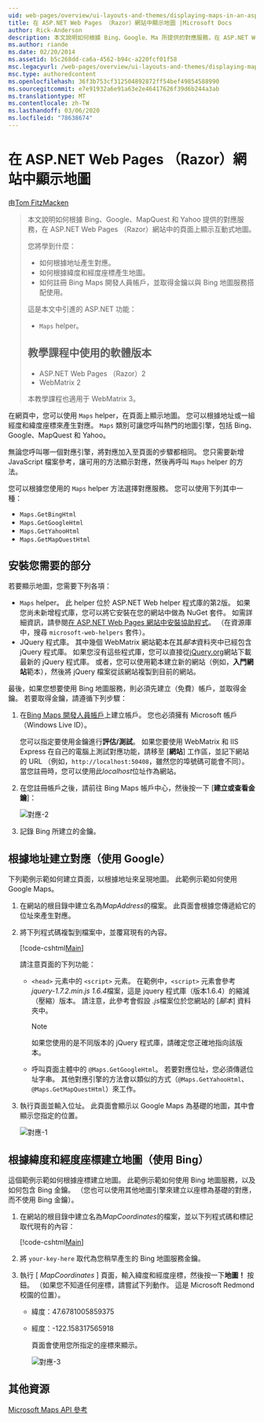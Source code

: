 ```yaml
---
uid: web-pages/overview/ui-layouts-and-themes/displaying-maps-in-an-aspnet-web-pages-site
title: 在 ASP.NET Web Pages （Razor）網站中顯示地圖 |Microsoft Docs
author: Rick-Anderson
description: 本文說明如何根據 Bing、Google、Ma 所提供的對應服務，在 ASP.NET Web Pages （Razor）網站中的頁面上顯示互動式地圖。
ms.author: riande
ms.date: 02/20/2014
ms.assetid: b5c268dd-ca6a-4562-b94c-a220fcf01f58
msc.legacyurl: /web-pages/overview/ui-layouts-and-themes/displaying-maps-in-an-aspnet-web-pages-site
msc.type: authoredcontent
ms.openlocfilehash: 36f3b753cf312504892872ff54bef49854588990
ms.sourcegitcommit: e7e91932a6e91a63e2e46417626f39d6b244a3ab
ms.translationtype: MT
ms.contentlocale: zh-TW
ms.lasthandoff: 03/06/2020
ms.locfileid: "78638674"
---
```

# <a name="displaying-maps-in-an-aspnet-web-pages-razor-site"></a>在 ASP.NET Web Pages （Razor）網站中顯示地圖

由[Tom FitzMacken](https://github.com/tfitzmac)

> 本文說明如何根據 Bing、Google、MapQuest 和 Yahoo 提供的對應服務，在 ASP.NET Web Pages （Razor）網站中的頁面上顯示互動式地圖。
> 
> 您將學到什麼：
> 
> - 如何根據地址產生對應。
> - 如何根據緯度和經度座標產生地圖。
> - 如何註冊 Bing Maps 開發人員帳戶，並取得金鑰以與 Bing 地圖服務搭配使用。
> 
> 這是本文中引進的 ASP.NET 功能：
> 
> - `Maps` helper。
>   
> 
> ## <a name="software-versions-used-in-the-tutorial"></a>教學課程中使用的軟體版本
> 
> 
> - ASP.NET Web Pages （Razor）2
> - WebMatrix 2
>   
> 
> 本教學課程也適用于 WebMatrix 3。

在網頁中，您可以使用 `Maps` helper，在頁面上顯示地圖。 您可以根據地址或一組經度和緯度座標來產生對應。 `Maps` 類別可讓您呼叫熱門的地圖引擎，包括 Bing、Google、MapQuest 和 Yahoo。

無論您呼叫哪一個對應引擎，將對應加入至頁面的步驟都相同。 您只需要新增 JavaScript 檔案參考，讓可用的方法顯示對應，然後再呼叫 `Maps` helper 的方法。

您可以根據您使用的 `Maps` helper 方法選擇對應服務。 您可以使用下列其中一種：

- `Maps.GetBingHtml`
- `Maps.GetGoogleHtml`
- `Maps.GetYahooHtml`
- `Maps.GetMapQuestHtml`

## <a name="installing-the-pieces-you-need"></a>安裝您需要的部分

若要顯示地圖，您需要下列各項：

- `Maps` helper。 此 helper 位於 ASP.NET Web helper 程式庫的第2版。 如果您尚未新增程式庫，您可以將它安裝在您的網站中做為 NuGet 套件。 如需詳細資訊，請參閱[在 ASP.NET Web Pages 網站中安裝協助程式](https://go.microsoft.com/fwlink/?LinkId=252372)。 （在資源庫中，搜尋 `microsoft-web-helpers` 套件）。
- JQuery 程式庫。 其中幾個 WebMatrix 網站範本在其*腳本*資料夾中已經包含 jQuery 程式庫。 如果您沒有這些程式庫，您可以直接從[jQuery.org](http://jQuery.org)網站下載最新的 jQuery 程式庫。 或者，您可以使用範本建立新的網站（例如，**入門網站**範本），然後將 jQuery 檔案從該網站複製到目前的網站。

最後，如果您想要使用 Bing 地圖服務，則必須先建立（免費）帳戶，並取得金鑰。 若要取得金鑰，請遵循下列步驟：

1. 在[Bing Maps 開發人員帳戶](https://www.microsoft.com/maps/developers/web.aspx)上建立帳戶。 您也必須擁有 Microsoft 帳戶（Windows Live ID）。

    您可以指定要使用金鑰進行**評估/測試**。 如果您要使用 WebMatrix 和 IIS Express 在自己的電腦上測試對應功能，請移至 [**網站**] 工作區，並記下網站的 URL （例如，`http://localhost:50408`，雖然您的埠號碼可能會不同）。 當您註冊時，您可以使用此*localhost*位址作為網站。
2. 在您註冊帳戶之後，請前往 Bing Maps 帳戶中心，然後按一下 [**建立或查看金鑰**]：

    ![對應-2](displaying-maps-in-an-aspnet-web-pages-site/_static/image1.png)
3. 記錄 Bing 所建立的金鑰。

## <a name="creating-a-map-based-on-an-address-using-google"></a>根據地址建立對應（使用 Google）

下列範例示範如何建立頁面，以根據地址來呈現地圖。 此範例示範如何使用 Google Maps。

1. 在網站的根目錄中建立名為*MapAddress*的檔案。 此頁面會根據您傳遞給它的位址來產生對應。
2. 將下列程式碼複製到檔案中，並覆寫現有的內容。

    [!code-cshtml[Main](displaying-maps-in-an-aspnet-web-pages-site/samples/sample1.cshtml)]

    請注意頁面的下列功能：

    - `<head>` 元素中的 `<script>` 元素。 在範例中，`<script>` 元素會參考*jquery-1.7.2.min.js 1.6.4*檔案，這是 jquery 程式庫（版本1.6.4）的縮減（壓縮）版本。 請注意，此參考會假設 *.js*檔案位於您網站的 [*腳本*] 資料夾中。 

        > [!NOTE]
        > 如果您使用的是不同版本的 jQuery 程式庫，請確定您正確地指向該版本。
    - 呼叫頁面主體中的 `@Maps.GetGoogleHtml`。 若要對應位址，您必須傳遞位址字串。 其他對應引擎的方法會以類似的方式（`@Maps.GetYahooHtml`、`@Maps.GetMapQuestHtml`）來工作。
3. 執行頁面並輸入位址。 此頁面會顯示以 Google Maps 為基礎的地圖，其中會顯示您指定的位置。

     ![對應-1](displaying-maps-in-an-aspnet-web-pages-site/_static/image2.png)

## <a name="creating-a-map-based-on-latitude-and-longitude-coordinates-using-bing"></a>根據緯度和經度座標建立地圖（使用 Bing）

這個範例示範如何根據座標建立地圖。 此範例示範如何使用 Bing 地圖服務，以及如何包含 Bing 金鑰。 （您也可以使用其他地圖引擎來建立以座標為基礎的對應，而不使用 Bing 金鑰）。

1. 在網站的根目錄中建立名為*MapCoordinates*的檔案，並以下列程式碼和標記取代現有的內容：

    [!code-cshtml[Main](displaying-maps-in-an-aspnet-web-pages-site/samples/sample2.cshtml)]
2. 將 `your-key-here` 取代為您稍早產生的 Bing 地圖服務金鑰。
3. 執行 [ *MapCoordinates* ] 頁面，輸入緯度和經度座標，然後按一下**地圖！** 按鈕。 （如果您不知道任何座標，請嘗試下列動作。 這是 Microsoft Redmond 校園的位置）。

   - 緯度：47.6781005859375
   - 經度：-122.158317565918

     頁面會使用您所指定的座標來顯示。

     ![對應-3](displaying-maps-in-an-aspnet-web-pages-site/_static/image3.png)

<a id="Additional_Resources"></a>
## <a name="additional-resources"></a>其他資源

[Microsoft Maps API 參考](https://msdn.microsoft.com/library/gg427611.aspx)
